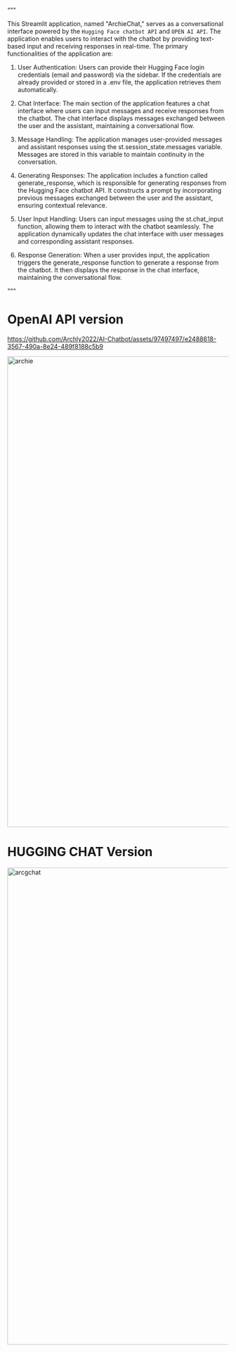 """

This Streamlit application, named "ArchieChat," serves as a conversational interface powered by the `Hugging Face chatbot API` and `OPEN AI API`. The application enables users to interact with the chatbot by providing text-based input and receiving responses in real-time. The primary functionalities of the application are:

1. User Authentication: Users can provide their Hugging Face login credentials (email and password) via the sidebar. If the credentials are already provided or stored in a .env file, the application retrieves them automatically.

2. Chat Interface: The main section of the application features a chat interface where users can input messages and receive responses from the chatbot. The chat interface displays messages exchanged between the user and the assistant, maintaining a conversational flow.

3. Message Handling: The application manages user-provided messages and assistant responses using the st.session_state.messages variable. Messages are stored in this variable to maintain continuity in the conversation.

4. Generating Responses: The application includes a function called generate_response, which is responsible for generating responses from the Hugging Face chatbot API. It constructs a prompt by incorporating previous messages exchanged between the user and the assistant, ensuring contextual relevance.

5. User Input Handling: Users can input messages using the st.chat_input function, allowing them to interact with the chatbot seamlessly. The application dynamically updates the chat interface with user messages and corresponding assistant responses.

6. Response Generation: When a user provides input, the application triggers the generate_response function to generate a response from the chatbot. It then displays the response in the chat interface, maintaining the conversational flow.

"""

# OpenAI API version

https://github.com/Archly2022/AI-Chatbot/assets/97497497/e2488618-3567-490a-8e24-489f8188c5b9


<img width="1071" alt="archie" src="https://github.com/Archly2022/AI-Chatbot/assets/97497497/85d999de-7f8b-44d5-be24-7b3134393b99">






# HUGGING CHAT Version

<img width="1085" alt="arcgchat" src="https://github.com/Archly2022/AI-Chatbot/assets/97497497/a6eb6a22-55fc-427b-976e-8bf61cf438a2">



